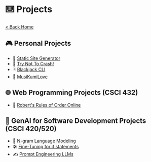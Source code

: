# ⌨️ Projects

[< Back Home](/)

## 🎮 Personal Projects

- 🔋 [Static Site Generator](/projects/static-site-generator)
- 🚙 [Try Not To Crash!](/projects/racing-car-game)
- 🃏 [Blackjack CLI](/projects/blackjack)
- 🎵 [MusiKumiLove](/projects/musikumilove)

## 🌐 Web Programming Projects (CSCI 432)

- 👥 [Robert's Rules of Order Online](/projects/ronr)

## 🤖 GenAI for Software Development Projects (CSCI 420/520)

- 🔡 [N-gram Language Modeling](/projects/ngram-language-modeling)
- 🛠️ [Fine-Tuning for if statements](/projects/fine-tuning-models)
- ✍️ [Prompt Engineering LLMs](/projects/prompt-engineering)
